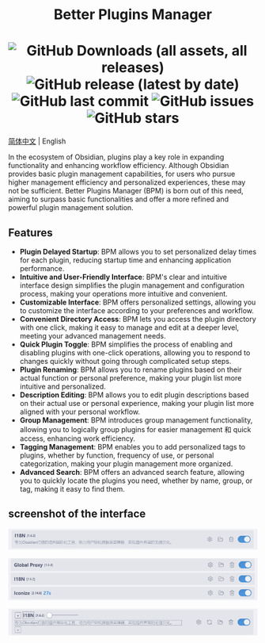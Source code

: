 <div align="center">
	<h1>Better Plugins Manager<h1>
	<img src="https://img.shields.io/github/downloads/0011000000110010/obsidian-manager/total" alt="GitHub Downloads (all assets, all releases)" />
	<img src="https://img.shields.io/github/v/release/0011000000110010/obsidian-manager" alt="GitHub release (latest by date)" />
	<img src="https://img.shields.io/github/last-commit/0011000000110010/obsidian-manager" alt="GitHub last commit" />
	<img src="https://img.shields.io/github/issues/0011000000110010/obsidian-manager" alt="GitHub issues" />
	<img src="https://img.shields.io/github/stars/0011000000110010/obsidian-manager?style=social" alt="GitHub stars" />
</div>

[简体中文](https://github.com/0011000000110010/obsidian-manager/blob/main/README_CN.md) | English

In the ecosystem of Obsidian, plugins play a key role in expanding functionality and enhancing workflow efficiency. Although Obsidian provides basic plugin management capabilities, for users who pursue higher management efficiency and personalized experiences, these may not be sufficient. Better Plugins Manager (BPM) is born out of this need, aiming to surpass basic functionalities and offer a more refined and powerful plugin management solution.

## Features

- **Plugin Delayed Startup**: BPM allows you to set personalized delay times for each plugin, reducing startup time and enhancing application performance.
- **Intuitive and User-Friendly Interface**: BPM's clear and intuitive interface design simplifies the plugin management and configuration process, making your operations more intuitive and convenient.
- **Customizable Interface**: BPM offers personalized settings, allowing you to customize the interface according to your preferences and workflow.
- **Convenient Directory Access**: BPM lets you access the plugin directory with one click, making it easy to manage and edit at a deeper level, meeting your advanced management needs.
- **Quick Plugin Toggle**: BPM simplifies the process of enabling and disabling plugins with one-click operations, allowing you to respond to changes quickly without going through complicated setup steps.
- **Plugin Renaming**: BPM allows you to rename plugins based on their actual function or personal preference, making your plugin list more intuitive and personalized.
- **Description Editing**: BPM allows you to edit plugin descriptions based on their actual use or personal experience, making your plugin list more aligned with your personal workflow.
- **Group Management**: BPM introduces group management functionality, allowing you to logically group plugins for easier management 和 quick access, enhancing work efficiency.
- **Tagging Management**: BPM enables you to add personalized tags to plugins, whether by function, frequency of use, or personal categorization, making your plugin management more organized.
- **Advanced Search**: BPM offers an advanced search feature, allowing you to quickly locate the plugins you need, whether by name, group, or tag, making it easy to find them.

## screenshot of the interface

![image](https://github.com/0011000000110010/obsidian-manager/blob/main/img/1.png)

![image](https://github.com/0011000000110010/obsidian-manager/blob/main/img/2.png)

![image](https://github.com/0011000000110010/obsidian-manager/blob/main/img/3.png)
